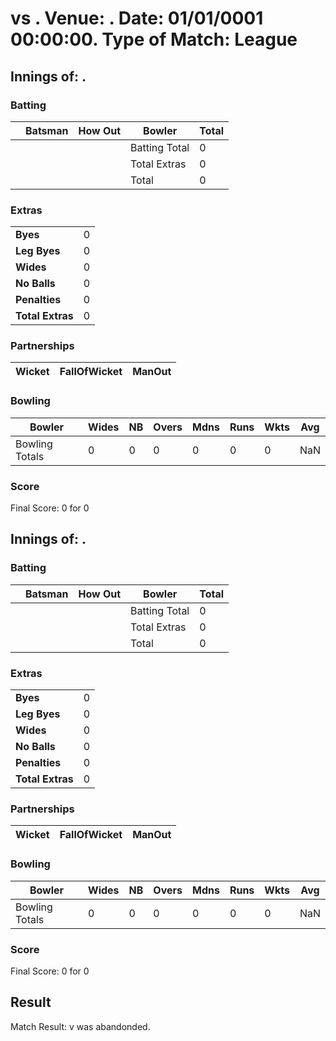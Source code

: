 #  vs . Venue: . Date: 01/01/0001 00:00:00. Type of Match: League
## Innings of: .
### Batting
|   | Batsman | How Out | Bowler        | Total |
| - | ------- | ------- | ------------- | ----- |
|   |         |         | Batting Total | 0     |
|   |         |         | Total Extras  | 0     |
|   |         |         | Total         | 0     |
### Extras
|                  |   |
| ---------------- | - |
| __Byes__         | 0 |
| __Leg Byes__     | 0 |
| __Wides__        | 0 |
| __No Balls__     | 0 |
| __Penalties__    | 0 |
| __Total Extras__ | 0 |
### Partnerships
| Wicket | FallOfWicket | ManOut |
| ------ | ------------ | ------ |
### Bowling
| Bowler         | Wides | NB | Overs | Mdns | Runs | Wkts | Avg |
| -------------- | ----- | -- | ----- | ---- | ---- | ---- | --- |
| Bowling Totals | 0     | 0  | 0     | 0    | 0    | 0    | NaN |
### Score
Final Score: 0 for 0

## Innings of: .
### Batting
|   | Batsman | How Out | Bowler        | Total |
| - | ------- | ------- | ------------- | ----- |
|   |         |         | Batting Total | 0     |
|   |         |         | Total Extras  | 0     |
|   |         |         | Total         | 0     |
### Extras
|                  |   |
| ---------------- | - |
| __Byes__         | 0 |
| __Leg Byes__     | 0 |
| __Wides__        | 0 |
| __No Balls__     | 0 |
| __Penalties__    | 0 |
| __Total Extras__ | 0 |
### Partnerships
| Wicket | FallOfWicket | ManOut |
| ------ | ------------ | ------ |
### Bowling
| Bowler         | Wides | NB | Overs | Mdns | Runs | Wkts | Avg |
| -------------- | ----- | -- | ----- | ---- | ---- | ---- | --- |
| Bowling Totals | 0     | 0  | 0     | 0    | 0    | 0    | NaN |
### Score
Final Score: 0 for 0

## Result
Match Result:   v  was abandonded.
